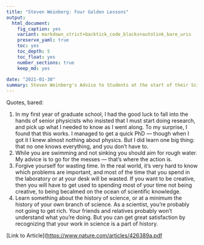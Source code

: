 ```yaml
---
title: "Steven Weinberg: Four Golden Lessons"
output: 
  html_document:
    fig_caption: yes
    variant: markdown_strict+backtick_code_blocks+autolink_bare_uris
    preserve_yaml: true
    toc: yes
    toc_depth: 5
    toc_float: yes
    number_sections: true
    keep_md: yes
    
date: "2021-01-30"
summary: Steven Weinberg's Advice to Students at the start of their Scientific Careers 
---
```


Quotes, bared:

1. In  my  first  year  of graduate school, I  had  the  good  luck  to  fall  into  the hands of senior physicists who insisted that  I  must  start doing  research, and  pick  up  what  I  needed to  know  as  I  went  along.  To  my  surprise, I  found  that  this works. I  managed  to  get  a  quick  PhD  — though when I got it I knew almost nothing about physics. But I did learn one big thing: that  no  one  knows  everything, and you don’t have to.
2. While you are swimming and not sinking you should  aim  for  rough  water. My advice is to go for the messes —  that’s where the action is. 	
3. Forgive  yourself for wasting  time. In  the  real world, it’s very hard to know which problems are important, and most of the time that you spend in the laboratory or at your desk will be wasted. If you want  to be creative, then you will have to get used to  spending  most  of your  time  not  being   creative, to being becalmed on the ocean of scientific knowledge.
4.  Learn something about the history of science, or at a minimum the history of your own  branch  of science. As  a  scientist, you’re  probably  not going to get rich. Your friends and relatives probably won’t understand what you’re doing. But  you  can  get  great satisfaction by recognizing that your work in science is a part of history.

[Link to Article](https://www.nature.com/articles/426389a.pdf	